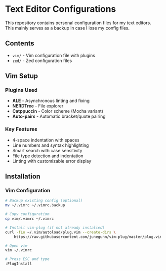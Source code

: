 # Text Editor Configurations

This repository contains personal configuration files for my text editors. This mainly serves as a backup in case I lose my config files.

## Contents
- `vim/` - Vim configuration file with plugins
- `zed/` - Zed configuration files

## Vim Setup

### Plugins Used
- **ALE** - Asynchronous linting and fixing
- **NERDTree** - File explorer
- **Catppuccin** - Color scheme (Mocha variant)
- **Auto-pairs** - Automatic bracket/quote pairing

### Key Features
- 4-space indentation with spaces
- Line numbers and syntax highlighting
- Smart search with case sensitivity
- File type detection and indentation
- Linting with customizable error display

## Installation

### Vim Configuration
```bash
# Backup existing config (optional)
mv ~/.vimrc ~/.vimrc.backup

# Copy configuration
cp vim/.vimrc ~/.vimrc

# Install vim-plug (if not already installed)
curl -fLo ~/.vim/autoload/plug.vim --create-dirs \
    https://raw.githubusercontent.com/junegunn/vim-plug/master/plug.vim

# Open vim
vim ~/.vimrc

# Press ESC and type
:PlugInstall
```
